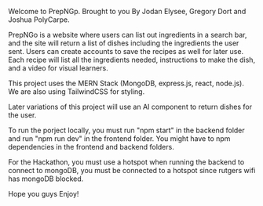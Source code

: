 Welcome to PrepNGp. Brought to you By Jodan Elysee, Gregory Dort and Joshua PolyCarpe.

PrepNGo is a website where users can list out ingredients in a search bar, and the site will return a list of dishes including the ingredients the user sent. Users can create accounts to save the recipes as well for later use. Each recipe will list all the ingredients needed, instructions to make the dish, and a video for visual learners.

This project uses the MERN Stack (MongoDB, express.js, react, node.js). We are also using TailwindCSS for styling.

Later variations of this project will use an AI component to return dishes for the user.

To run the porject locally, you must run "npm start" in the backend folder and run "npm run dev" in the frontend folder. You might have to npm dependencies in the frontend and backend folders. 

For the Hackathon, you must use a hotspot when running the backend to connect to mongoDB, you must be connected to a hotspot since rutgers wifi has mongoDB blocked. 

Hope you guys Enjoy!
